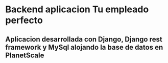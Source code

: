 # Backend aplicacion Tu empleado perfecto
## Aplicacion desarrollada con Django, Django rest framework y MySql alojando la base de datos en PlanetScale
